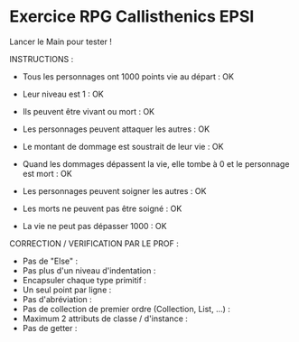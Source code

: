 # Exercice RPG Callisthenics EPSI
 Lancer le Main pour tester !
 
 INSTRUCTIONS : 
 - Tous les personnages ont 1000 points vie au départ : OK
 - Leur niveau est 1 : OK
 - Ils peuvent être vivant ou mort : OK
 
 - Les personnages peuvent attaquer les autres : OK
 - Le montant de dommage est soustrait de leur vie : OK
 - Quand les dommages dépassent la vie, elle tombe à 0
 et le personnage est mort : OK
 - Les personnages peuvent soigner les autres : OK
 - Les morts ne peuvent pas être soigné : OK
 - La vie ne peut pas dépasser 1000 : OK
 
 CORRECTION / VERIFICATION PAR LE PROF :
 
 - Pas de "Else" : 
 - Pas plus d'un niveau d'indentation :
 - Encapsuler chaque type primitif :
 - Un seul point par ligne :
 - Pas d'abréviation : 
 - Pas de collection de premier ordre (Collection, List, ...) :
 - Maximum 2 attributs de classe / d'instance : 
 - Pas de getter : 
 
 